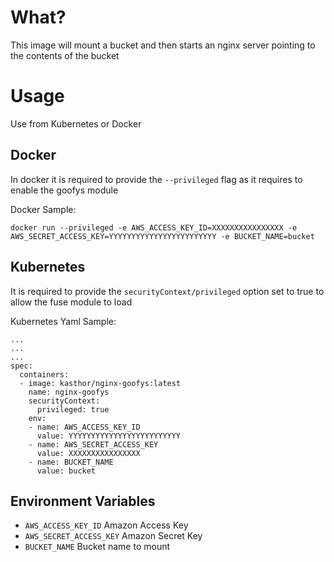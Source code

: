 What?
====

This image will mount a bucket and then starts an nginx server pointing to the contents of the bucket

Usage
====

Use from Kubernetes or Docker

Docker
----

In docker it is required to provide the `--privileged` flag as it requires to enable the goofys module

Docker Sample:

    docker run --privileged -e AWS_ACCESS_KEY_ID=XXXXXXXXXXXXXXXX -e AWS_SECRET_ACCESS_KEY=YYYYYYYYYYYYYYYYYYYYYYYY -e BUCKET_NAME=bucket
    
Kubernetes
----

It is required to provide the `securityContext/privileged` option set to true to allow the fuse module to load

Kubernetes Yaml Sample:

    ...
    ...
    ...
    spec:
      containers:
      - image: kasthor/nginx-goofys:latest
        name: nginx-goofys
        securityContext:
          privileged: true
        env:
        - name: AWS_ACCESS_KEY_ID
          value: YYYYYYYYYYYYYYYYYYYYYYYYY
        - name: AWS_SECRET_ACCESS_KEY
          value: XXXXXXXXXXXXXXXX
        - name: BUCKET_NAME
          value: bucket


Environment Variables
----

* `AWS_ACCESS_KEY_ID` Amazon Access Key
* `AWS_SECRET_ACCESS_KEY` Amazon Secret Key
* `BUCKET_NAME`    Bucket name to mount
